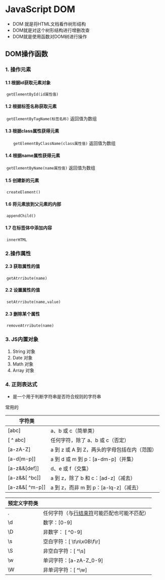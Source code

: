 # JavaScript DOM

* DOM 就是将HTML文档看作树形结构
* DOM就是对这个树形结构进行增删改查
* DOM就是使用函数对DOM树进行操作

## DOM操作函数

### 1. 操作元素

#### 	1.1 根据id获取元素对象	

​		 `getElementById(id属性值)`

#### 	1.2 根据标签名称获取元素

​		`getElementByTagName(标签名称)` 返回值为数组

#### 	1.3 根据class属性获得元素

​		`	getElementByClassName(class属性值)` 返回值为数组

#### 	1.4 根据name属性获得元素

​		`getElementByName(name属性值)` 返回值为数组

#### 	1.5 创建新的元素

​		`createElement()` 

#### 	1.6 将元素放到父元素的内部

​		`appendChild()` 

#### 	1.7 在标签体中添加内容

​		`innerHTML`

### 2.操作属性

#### 	2.3 获取属性的值

​		`getAtrribute(name)`

#### 	2.2 设置属性的值

​		`setAtrribute(name,value) `

#### 	2.3 删除某个属性

​		`removeAtrribute(name)`

### 3. JS内置对象

1.  String 对象
2. Date 对象
3. Math 对象
4. Array 对象

### 4. 正则表达式

* 是一个用于判断字符串是否符合规则的字符串

常用的

| 字符类         |                                                |
| -------------- | ---------------------------------------------- |
| [abc]          | a、b 或 c（简单类）                            |
| [ ^ abc]       | 任何字符，除了 a、b 或 c（否定）               |
| [a-zA-Z]       | a 到 z 或 A 到   Z，两头的字母包括在内（范围） |
| [a-d[m-p]]     | a 到 d 或 m 到   p：[a-dm-p]（并集）           |
| [a-z&&[def]]   | d、e 或 f（交集）                              |
| [a-z&&[ ^bc]]  | a 到 z，除了 b 和   c：[ad-z]（减去）          |
| [a-z&&[ ^m-p]] | a 到 z，而非 m 到   p：[a-lq-z]（减去）        |



| 预定义字符类 |                                                              |
| ------------ | ------------------------------------------------------------ |
| .            | 任何字符（与[行结束符](mk:@MSITStore:C:\Users\孙中剑\Desktop\JDK_API_1_6_zh_CN.CHM::/java/util/regex/Pattern.html#lt)可能匹配也可能不匹配） |
| \d           | 数字：[0-9]                                                  |
| \D           | 非数字： [ ^0-9]                                             |
| \s           | 空白字符：[ \t\n\x0B\f\r]                                    |
| \S           | 非空白字符：[ ^\s]                                           |
| \w           | 单词字符：[a-zA-Z_0-9]                                       |
| \W           | 非单词字符：[ ^\w]                                           |